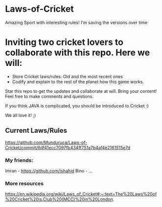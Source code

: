 # Laws-of-Cricket
Amazing Sport with interesting rules! I'm saving the versions over time

# Inviting two cricket lovers to collaborate with this repo. Here we will: 
  - Store Cricket laws/rules. Old and the most recent ones 
  - Codify and explain to the rest of the planet how this game works.

Star this repo to get the updates and collaborate at will. Bring your content! Feel free to make comments and questions.

If you think JAVA is complicated, you should be introduced to Cricket :)

We all love it! ;)

## Current Laws/Rules
https://github.com/Munduruca/Laws-of-Cricket/commit/6df41ecc7097fb434ff751a7b4af4e2161515e7d

### My friends:
Imran - https://github.com/ishahid
Bino - ...

### More resources
https://en.wikipedia.org/wiki/Laws_of_Cricket#:~:text=The%20Laws%20of%20Cricket%20is,Club%20(MCC)%20in%20London.
